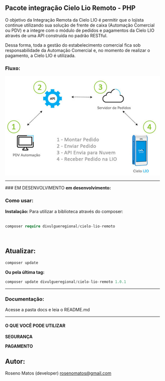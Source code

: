 ## Pacote integração Cielo Lio Remoto - PHP

O objetivo da Integração Remota da Cielo LIO é permitir que o lojista continue utilizando sua solução de frente de caixa (Automação Comercial ou PDV) e a integre com o módulo de pedidos e pagamentos da Cielo LIO através de uma API construída no padrão RESTful.<br>

Dessa forma, toda a gestão do estabelecimento comercial fica sob responsabilidade da Automação Comercial e, no momento de realizar o pagamento, a Cielo LIO é utilizada.

### Fluxo:

![Fluxo](img/diagrama.jpg)

<hr>
### EM DESENVOLVIMENTO
<b>em desenvolvimento:</b><br>

### Como usar:

<b>Instalação: </b>
Para utilizar a biblioteca através do composer:

```php

composer require divulgueregional/cielo-lio-remoto

```

<br>

## Atualizar:

```php
composer update
```

<b>Ou pela última tag: </b>

```php
composer update divulgueregional/cielo-lio-remoto 1.0.1
```

<hr>

### Documentação:

Acesse a pasta docs e leia o README.md
<br>

<hr>

#### O QUE VOCÊ PODE UTILIZAR

<b>SEGURANÇA</b><br>

<!-- - Gerar o token
- Atualizar o token -->

<b>PAGAMENTO</b><br>

<!-- - Criar intenção de pagamento
- Alterar Modo Criação
- Buscar em intenção de pagamento
- Status do pagamento
- Lista de pagamento
- Lista de transações
- Buscar pagamento detalhado após pagamento
  <br>

<b>ESTORNO</b><br>

- Estornar um pagamento.
- Busca um estorno realizado. -->

## Autor:

Roseno Matos (developer) rosenomatos@gmail.com<br>

<!-- ## Licença:
A mercado-pago-point-smart é licenciado sob a Licença MIT (MIT). Você pode usar, copiar, modificar, integrar, publicar, distribuir e/ou vender cópias dos produtos finais, mas deve sempre declarar que Roseno Matos (rosenomatos@gmail.com) é o autor original destes códigos e atribuir um link para https://github.com/divulgueregional/api-bb-php -->

<!-- ## Comunidade:
## Facilitou sua vida?
Se o projeto o ajudou em uma tarefa excencial a sua aplicação de uma forma simples e se gostaria de contribuir com uma pequena doação ao autor, faça pelo PIX abaixo<br><hr>

Chave Pix E-MAIL: roseno@divulgueregional.com.br -->
